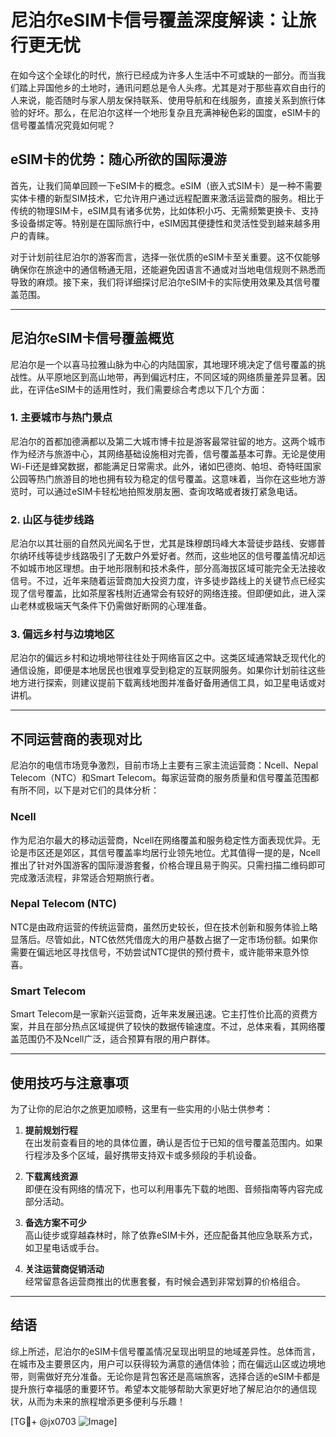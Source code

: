 # 尼泊尔eSIM卡信号覆盖深度解读：让旅行更无忧

在如今这个全球化的时代，旅行已经成为许多人生活中不可或缺的一部分。而当我们踏上异国他乡的土地时，通讯问题总是令人头疼。尤其是对于那些喜欢自由行的人来说，能否随时与家人朋友保持联系、使用导航和在线服务，直接关系到旅行体验的好坏。那么，在尼泊尔这样一个地形复杂且充满神秘色彩的国度，eSIM卡的信号覆盖情况究竟如何呢？

## eSIM卡的优势：随心所欲的国际漫游

首先，让我们简单回顾一下eSIM卡的概念。eSIM（嵌入式SIM卡）是一种不需要实体卡槽的新型SIM技术，它允许用户通过远程配置来激活运营商的服务。相比于传统的物理SIM卡，eSIM具有诸多优势，比如体积小巧、无需频繁更换卡、支持多设备绑定等。特别是在国际旅行中，eSIM因其便捷性和灵活性受到越来越多用户的青睐。

对于计划前往尼泊尔的游客而言，选择一张优质的eSIM卡至关重要。这不仅能够确保你在旅途中的通信畅通无阻，还能避免因语言不通或对当地电信规则不熟悉而导致的麻烦。接下来，我们将详细探讨尼泊尔eSIM卡的实际使用效果及其信号覆盖范围。

---

## 尼泊尔eSIM卡信号覆盖概览

尼泊尔是一个以喜马拉雅山脉为中心的内陆国家，其地理环境决定了信号覆盖的挑战性。从平原地区到高山地带，再到偏远村庄，不同区域的网络质量差异显著。因此，在评估eSIM卡的适用性时，我们需要综合考虑以下几个方面：

### 1. **主要城市与热门景点**
尼泊尔的首都加德满都以及第二大城市博卡拉是游客最常驻留的地方。这两个城市作为经济与旅游中心，其网络基础设施相对完善，信号覆盖基本可靠。无论是使用Wi-Fi还是蜂窝数据，都能满足日常需求。此外，诸如巴德岗、帕坦、奇特旺国家公园等热门旅游目的地也拥有较为稳定的信号覆盖。这意味着，当你在这些地方游览时，可以通过eSIM卡轻松地拍照发朋友圈、查询攻略或者拨打紧急电话。

### 2. **山区与徒步线路**
尼泊尔以其壮丽的自然风光闻名于世，尤其是珠穆朗玛峰大本营徒步路线、安娜普尔纳环线等徒步线路吸引了无数户外爱好者。然而，这些地区的信号覆盖情况却远不如城市地区理想。由于地形限制和技术条件，部分高海拔区域可能完全无法接收信号。不过，近年来随着运营商加大投资力度，许多徒步路线上的关键节点已经实现了信号覆盖，比如茶屋客栈附近通常会有较好的网络连接。但即便如此，进入深山老林或极端天气条件下仍需做好断网的心理准备。

### 3. **偏远乡村与边境地区**
尼泊尔的偏远乡村和边境地带往往处于网络盲区之中。这类区域通常缺乏现代化的通信设施，即便是本地居民也很难享受到稳定的互联网服务。如果你计划前往这些地方进行探索，则建议提前下载离线地图并准备好备用通信工具，如卫星电话或对讲机。

---

## 不同运营商的表现对比

尼泊尔的电信市场竞争激烈，目前市场上主要有三家主流运营商：Ncell、Nepal Telecom（NTC）和Smart Telecom。每家运营商的服务质量和信号覆盖范围都有所不同，以下是对它们的具体分析：

### Ncell
作为尼泊尔最大的移动运营商，Ncell在网络覆盖和服务稳定性方面表现优异。无论是市区还是郊区，其信号覆盖率均居行业领先地位。尤其值得一提的是，Ncell推出了针对外国游客的国际漫游套餐，价格合理且易于购买。只需扫描二维码即可完成激活流程，非常适合短期旅行者。

### Nepal Telecom (NTC)
NTC是由政府运营的传统运营商，虽然历史较长，但在技术创新和服务体验上略显落后。尽管如此，NTC依然凭借庞大的用户基数占据了一定市场份额。如果你需要在偏远地区寻找信号，不妨尝试NTC提供的预付费卡，或许能带来意外惊喜。

### Smart Telecom
Smart Telecom是一家新兴运营商，近年来发展迅速。它主打性价比高的资费方案，并且在部分热点区域提供了较快的数据传输速度。不过，总体来看，其网络覆盖范围仍不及Ncell广泛，适合预算有限的用户群体。

---

## 使用技巧与注意事项

为了让你的尼泊尔之旅更加顺畅，这里有一些实用的小贴士供参考：

1. **提前规划行程**  
   在出发前查看目的地的具体位置，确认是否位于已知的信号覆盖范围内。如果行程涉及多个区域，最好携带支持双卡或多频段的手机设备。

2. **下载离线资源**  
   即便在没有网络的情况下，也可以利用事先下载的地图、音频指南等内容完成部分活动。

3. **备选方案不可少**  
   高山徒步或穿越森林时，除了依靠eSIM卡外，还应配备其他应急联系方式，如卫星电话或手台。

4. **关注运营商促销活动**  
   经常留意各运营商推出的优惠套餐，有时候会遇到非常划算的价格组合。

---

## 结语

综上所述，尼泊尔的eSIM卡信号覆盖情况呈现出明显的地域差异性。总体而言，在城市及主要景区内，用户可以获得较为满意的通信体验；而在偏远山区或边境地带，则需做好充分准备。无论你是背包客还是高端旅客，选择合适的eSIM卡都是提升旅行幸福感的重要环节。希望本文能够帮助大家更好地了解尼泊尔的通信现状，从而为未来的旅程增添更多便利与乐趣！

[TG💪+ @jx0703 ![Image](https://github.com/user-attachments/assets/dbca1d08-cadb-493c-b0ec-ad6f7a83f270)]